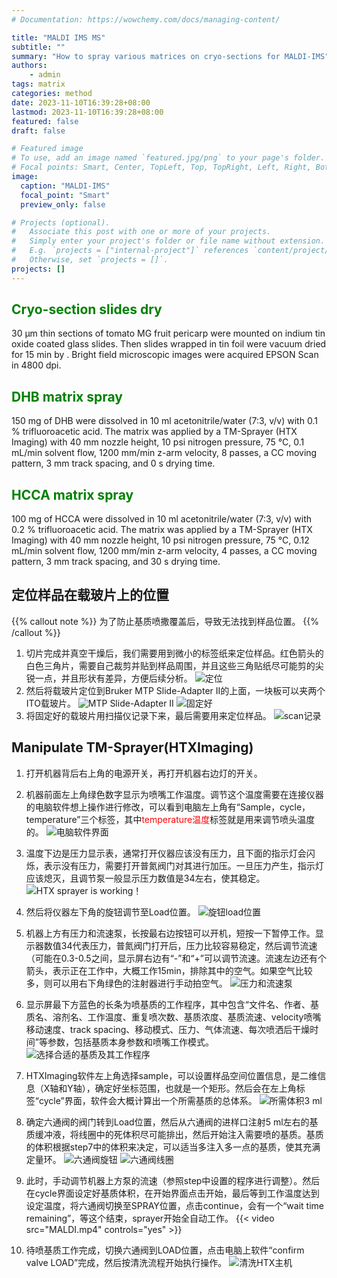 ```yaml
---
# Documentation: https://wowchemy.com/docs/managing-content/

title: "MALDI IMS MS"
subtitle: ""
summary: "How to spray various matrices on cryo-sections for MALDI-IMS"
authors: 
    - admin
tags: matrix
categories: method
date: 2023-11-10T16:39:28+08:00
lastmod: 2023-11-10T16:39:28+08:00
featured: false
draft: false

# Featured image
# To use, add an image named `featured.jpg/png` to your page's folder.
# Focal points: Smart, Center, TopLeft, Top, TopRight, Left, Right, BottomLeft, Bottom, BottomRight.
image:
  caption: "MALDI-IMS"
  focal_point: "Smart"
  preview_only: false

# Projects (optional).
#   Associate this post with one or more of your projects.
#   Simply enter your project's folder or file name without extension.
#   E.g. `projects = ["internal-project"]` references `content/project/deep-learning/index.md`.
#   Otherwise, set `projects = []`.
projects: []
---
```

## <font color=green>Cryo-section slides dry</font>
30 µm thin sections of tomato MG fruit pericarp were mounted on indium tin oxide coated glass slides. Then slides wrapped in tin foil were vacuum dried for 15 min by . Bright field microscopic images were acquired EPSON Scan in 4800 dpi. 
## <font color=green>DHB matrix spray</font>
150 mg of DHB were dissolved in 10 ml acetonitrile/water (7:3, v/v) with 0.1 % trifluoroacetic acid. The matrix was applied by a TM-Sprayer (HTX Imaging) with 40 mm nozzle height, 10 psi nitrogen pressure, 75 °C, 0.1 mL/min solvent flow, 1200 mm/min z-arm velocity, 8 passes, a CC moving pattern, 3 mm track spacing, and 0 s drying time.
## <font color=green>HCCA matrix spray</font>
100 mg of HCCA were dissolved in 10 ml acetonitrile/water (7:3, v/v) with 0.2 % trifluoroacetic acid. The matrix was applied by a TM-Sprayer (HTX Imaging) with 40 mm nozzle height, 10 psi nitrogen pressure, 75 °C, 0.12 mL/min solvent flow, 1200 mm/min z-arm velocity, 4 passes, a CC moving pattern, 3 mm track spacing, and 30 s drying time.
## 定位样品在载玻片上的位置
{{% callout note %}}
为了防止基质喷撒覆盖后，导致无法找到样品位置。
{{% /callout %}}
1. 切片完成并真空干燥后，我们需要用到微小的标签纸来定位样品。红色箭头的白色三角片，需要自己裁剪并贴到样品周围，并且这些三角贴纸尽可能剪的尖锐一点，并且形状有差异，方便后续分析。
![定位](image-4.png)
2. 然后将载玻片定位到Bruker MTP Slide-Adapter II的上面，一块板可以夹两个ITO载玻片。
![MTP Slide-Adapter II](image-5.png)
![固定好](image-6.png)
1. 将固定好的载玻片用扫描仪记录下来，最后需要用来定位样品。
![scan记录](A328000E-814C-405D-958D-0896DFE886D1_1_105_c.jpeg)

## Manipulate TM-Sprayer(HTXImaging) 
1. 打开机器背后右上角的电源开关，再打开机器右边灯的开关。
2. 机器前面左上角绿色数字显示为喷嘴工作温度。调节这个温度需要在连接仪器的电脑软件想上操作进行修改，可以看到电脑左上角有“Sample，cycle，temperature”三个标签，其中<font color=red>temperature温度</font>标签就是用来调节喷头温度的。
![电脑软件界面](7A618664-9C90-4EA8-B112-2F4D83EC7897_1_105_c.jpeg)
3. 温度下边是压力显示表，通常打开仪器应该没有压力，且下面的指示灯会闪烁，表示没有压力，需要打开普氮阀门对其进行加压。一旦压力产生，指示灯应该熄灭，且调节泵一般显示压力数值是34左右，使其稳定。
![HTX sprayer is working！](image.png)

4. 然后将仪器左下角的旋钮调节至Load位置。
![旋钮load位置](3C701D66-CF31-4A6F-9F8E-BA3A6793B3A6_1_105_c.jpeg)
5. 机器上方有压力和流速泵，长按最右边按钮可以开机，短按一下暂停工作。显示器数值34代表压力，普氮阀门打开后，压力比较容易稳定，然后调节流速（可能在0.3-0.5之间，显示屏右边有“-”和“+”可以调节流速。流速左边还有个箭头，表示正在工作中，大概工作15min，排除其中的空气。如果空气比较多，则可以用右下角绿色的注射器进行手动拍空气。
![压力和流速泵](219A7A2E-B348-4859-ADCD-ACDAB4396311_1_105_c.jpeg)
6. 显示屏最下方蓝色的长条为喷基质的工作程序，其中包含“文件名、作者、基质名、溶剂名、工作温度、重复喷次数、基质浓度、基质流速、velocity喷嘴移动速度、track spacing、移动模式、压力、气体流速、每次喷洒后干燥时间”等参数，包括基质本身参数和喷嘴工作模式。
![选择合适的基质及其工作程序](7A618664-9C90-4EA8-B112-2F4D83EC7897_1_105_c-1.jpeg)
7. HTXImaging软件左上角选择sample，可以设置样品空间位置信息，是二维信息（X轴和Y轴），确定好坐标范围，也就是一个矩形。然后会在左上角标签“cycle”界面，软件会大概计算出一个所需基质的总体系。
![所需体积3 ml](image-1.png)
8. 确定六通阀的阀门转到Load位置，然后从六通阀的进样口注射5 ml左右的基质缓冲液，将线圈中的死体积尽可能排出，然后开始注入需要喷的基质。基质的体积根据step7中的体积来决定，可以适当多注入多一点的基质，使其充满定量环。
![六通阀旋钮](image-2.png)
![六通阀线圈](D8FB204D-BD06-4353-87BD-4DECF06FA954_1_105_c.jpeg)
9. 此时，手动调节机器上方泵的流速（参照step中设置的程序进行调整）。然后在cycle界面设定好基质体积，在开始界面点击开始，最后等到工作温度达到设定温度，将六通阀切换至SPRAY位置，点击continue，会有一个“wait time remaining”，等这个结束，sprayer开始全自动工作。
{{< video src="MALDI.mp4" controls="yes" >}} 

10. 待喷基质工作完成，切换六通阀到LOAD位置，点击电脑上软件“confirm valve LOAD”完成，然后按清洗流程开始执行操作。
![清洗HTX主机](image-3.png)